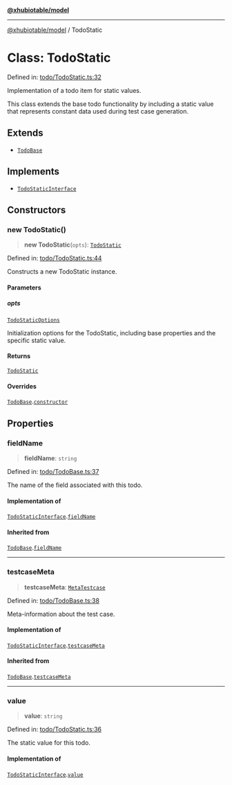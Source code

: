 [**@xhubiotable/model**](../README.md)

***

[@xhubiotable/model](../globals.md) / TodoStatic

# Class: TodoStatic

Defined in: [todo/TodoStatic.ts:32](https://github.com/xhubioTable/model/blob/3ec038a83f8a676734aeb01841968d004d66a15f/src/todo/TodoStatic.ts#L32)

Implementation of a todo item for static values.

This class extends the base todo functionality by including a static value
that represents constant data used during test case generation.

## Extends

- [`TodoBase`](TodoBase.md)

## Implements

- [`TodoStaticInterface`](../interfaces/TodoStaticInterface.md)

## Constructors

### new TodoStatic()

> **new TodoStatic**(`opts`): [`TodoStatic`](TodoStatic.md)

Defined in: [todo/TodoStatic.ts:44](https://github.com/xhubioTable/model/blob/3ec038a83f8a676734aeb01841968d004d66a15f/src/todo/TodoStatic.ts#L44)

Constructs a new TodoStatic instance.

#### Parameters

##### opts

[`TodoStaticOptions`](../interfaces/TodoStaticOptions.md)

Initialization options for the TodoStatic, including base properties
              and the specific static value.

#### Returns

[`TodoStatic`](TodoStatic.md)

#### Overrides

[`TodoBase`](TodoBase.md).[`constructor`](TodoBase.md#constructors)

## Properties

### fieldName

> **fieldName**: `string`

Defined in: [todo/TodoBase.ts:37](https://github.com/xhubioTable/model/blob/3ec038a83f8a676734aeb01841968d004d66a15f/src/todo/TodoBase.ts#L37)

The name of the field associated with this todo.

#### Implementation of

[`TodoStaticInterface`](../interfaces/TodoStaticInterface.md).[`fieldName`](../interfaces/TodoStaticInterface.md#fieldname)

#### Inherited from

[`TodoBase`](TodoBase.md).[`fieldName`](TodoBase.md#fieldname)

***

### testcaseMeta

> **testcaseMeta**: [`MetaTestcase`](../interfaces/MetaTestcase.md)

Defined in: [todo/TodoBase.ts:38](https://github.com/xhubioTable/model/blob/3ec038a83f8a676734aeb01841968d004d66a15f/src/todo/TodoBase.ts#L38)

Meta-information about the test case.

#### Implementation of

[`TodoStaticInterface`](../interfaces/TodoStaticInterface.md).[`testcaseMeta`](../interfaces/TodoStaticInterface.md#testcasemeta)

#### Inherited from

[`TodoBase`](TodoBase.md).[`testcaseMeta`](TodoBase.md#testcasemeta)

***

### value

> **value**: `string`

Defined in: [todo/TodoStatic.ts:36](https://github.com/xhubioTable/model/blob/3ec038a83f8a676734aeb01841968d004d66a15f/src/todo/TodoStatic.ts#L36)

The static value for this todo.

#### Implementation of

[`TodoStaticInterface`](../interfaces/TodoStaticInterface.md).[`value`](../interfaces/TodoStaticInterface.md#value)
